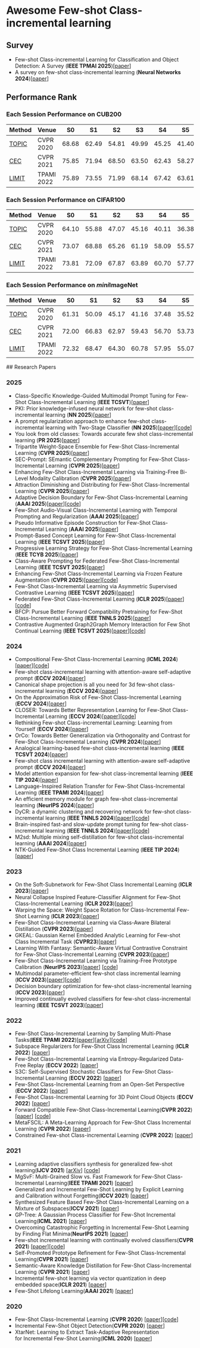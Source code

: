 # Awesome Few-shot Class-incremental learning


## Survey

- Few-shot Class-incremental Learning for Classification and Object Detection: A Survey (**IEEE TPMAI 2025**)[[paper](https://ieeexplore.ieee.org/document/10840313)]
- A survey on few-shot class-incremental learning (**Neural Networks 2024**)[[paper](https://www.sciencedirect.com/science/article/pii/S0893608023006019)]

## Performance Rank
### Each Session Performance on CUB200
| Method | Venue | S0   | S1   | S2   | S3   | S4   | S5   | S6   | S7   | S8   | S9   | S10  |
|--------|-------|------|------|------|------|------|------|------|------|------|------|------|
| [TOPIC](https://github.com/xyutao/fscil)           | CVPR 2020 | 68.68 | 62.49 | 54.81 | 49.99 | 45.25 | 41.40 | 38.35 | 35.36 | 32.22 | 28.31 | 26.28 |
| [CEC](https://github.com/icoz69/CEC-CVPR2021)      | CVPR 2021 | 75.85 | 71.94 | 68.50 | 63.50 | 62.43 | 58.27 | 57.73 | 55.81 | 54.83 | 53.52 | 52.28 |
| [LIMIT](https://github.com/zhoudw-zdw/TPAMI-Limit) | TPAMI 2022| 75.89 | 73.55 | 71.99 | 68.14 | 67.42 | 63.61 | 62.40 | 61.35 | 59.91 | 58.66 | 57.41 |

### Each Session Performance on CIFAR100
| Method | Venue | S0   | S1   | S2   | S3   | S4   | S5   | S6   | S7   | S8   |
|--------|-------|------|------|------|------|------|------|------|------|------|
| [TOPIC](https://github.com/xyutao/fscil)           | CVPR 2020 | 64.10 | 55.88 | 47.07 | 45.16 | 40.11 | 36.38 | 33.96 | 31.55 | 29.37 |
| [CEC](https://github.com/icoz69/CEC-CVPR2021)      | CVPR 2021 | 73.07 | 68.88 | 65.26 | 61.19 | 58.09 | 55.57 | 53.22 | 51.34 | 49.14 |
| [LIMIT](https://github.com/zhoudw-zdw/TPAMI-Limit) | TPAMI 2022| 73.81 | 72.09 | 67.87 | 63.89 | 60.70 | 57.77 | 55.67 | 53.52 | 51.23 |

### Each Session Performance on *mini*ImageNet
| Method | Venue | S0   | S1   | S2   | S3   | S4   | S5   | S6   | S7   | S8   |
|--------|-------|------|------|------|------|------|------|------|------|------|
| [TOPIC](https://github.com/xyutao/fscil)           | CVPR 2020 | 61.31 | 50.09 | 45.17 | 41.16 | 37.48 | 35.52 | 32.19 | 29.46 | 24.42 |
| [CEC](https://github.com/icoz69/CEC-CVPR2021)      | CVPR 2021 | 72.00 | 66.83 | 62.97 | 59.43 | 56.70 | 53.73 | 51.19 | 49.24 | 47.63 |
| [LIMIT](https://github.com/zhoudw-zdw/TPAMI-Limit) | TPAMI 2022| 72.32 | 68.47 | 64.30 | 60.78 | 57.95 | 55.07 | 52.70 | 50.72 | 49.19 |
</div>
## Research Papers

### 2025
- Class-Specific Knowledge-Guided Multimodal Prompt Tuning for Few-Shot Class-Incremental Learning (**IEEE TCSVT**)[[paper](https://ieeexplore.ieee.org/abstract/document/11121898)]
- PKI: Prior knowledge-infused neural network for few-shot class-incremental learning (**NN 2025**)[[paper](https://www.sciencedirect.com/science/article/abs/pii/S0893608025006045?casa_token=5UieFLORy5IAAAAA:ltlRYFPGcPnZNovmLsmLOW_WgkfRSHmb1bRr1yNsqS1bwqmqvC8CWL-lixBnn3neIJu3ITvw)]
- A prompt regularization approach to enhance few-shot class-incremental learning with Two-Stage Classifier (**NN 2025**)[[paper](https://www.sciencedirect.com/science/article/abs/pii/S0893608025003326?casa_token=gm6X-aHr1PcAAAAA:9FBIDSIRLc8EsE7FUyS8UumP0UIQwRJnHByIuX5zcP4vhZ6FESFG_DQhJMUsquYuOGi9hW8P)][[code](https://github.com/gyzzzzzzzz/PrRe)]
- You look from old classes: Towards accurate few shot class-incremental learning (**PR 2025**)[[paper](https://www.sciencedirect.com/science/article/abs/pii/S0031320325010131?casa_token=9wrVRoc4qwEAAAAA:EMAXun-aKpo-EMOMvJVd-jOj2pDr1HUKfoO4rLwdcUsY17gQYKFq071q7nN_bPxICv1O8vKV)]
- Tripartite Weight-Space Ensemble for Few-Shot Class-Incremental Learning (**CVPR 2025**)[[paper](https://openaccess.thecvf.com/content/CVPR2025/html/Lee_Tripartite_Weight-Space_Ensemble_for_Few-Shot_Class-Incremental_Learning_CVPR_2025_paper.html)]
- SEC-Prompt: SEmantic Complementary Prompting for Few-Shot Class-Incremental Learning (**CVPR 2025**)[[paper](https://openaccess.thecvf.com/content/CVPR2025/html/Liu_SEC-PromptSEmantic_Complementary_Prompting_for_Few-Shot_Class-Incremental_Learning_CVPR_2025_paper.html)]
- Enhancing Few-Shot Class-Incremental Learning via Training-Free Bi-Level Modality Calibration (**CVPR 2025**)[[paper](https://openaccess.thecvf.com/content/CVPR2025/html/Chen_Enhancing_Few-Shot_Class-Incremental_Learning_via_Training-Free_Bi-Level_Modality_Calibration_CVPR_2025_paper.html)]
- Attraction Diminishing and Distributing for Few-Shot Class-Incremental Learning (**CVPR 2025**)[[paper](https://openaccess.thecvf.com/content/CVPR2025/html/Zhao_Attraction_Diminishing_and_Distributing_for_Few-Shot_Class-Incremental_Learning_CVPR_2025_paper.html)]
- Adaptive Decision Boundary for Few-Shot Class-Incremental Learning (**AAAI 2025**)[[paper](https://ojs.aaai.org/index.php/AAAI/article/view/34020)][[code](https://github.com/Yongzhang-Tan/ADBS)]
- Few-Shot Audio-Visual Class-Incremental Learning with Temporal Prompting and Regularization (**AAAI 2025**)[[paper](https://ojs.aaai.org/index.php/AAAI/article/view/33770)]
- Pseudo Informative Episode Construction for Few-Shot Class-Incremental Learning (**AAAI 2025**)[[paper](https://ojs.aaai.org/index.php/AAAI/article/view/33729)]
- Prompt-Based Concept Learning for Few-Shot Class-Incremental Learning (**IEEE TCSVT 2025**)[[paper](https://ieeexplore.ieee.org/abstract/document/10820843)]
- Progressive Learning Strategy for Few-Shot Class-Incremental Learning (**IEEE TCYB 2025**)[[paper](https://ieeexplore.ieee.org/abstract/document/10849630)]
- Class-Aware Prompting for Federated Few-Shot Class-Incremental Learning (**IEEE TCSVT 2025**)[[paper](https://ieeexplore.ieee.org/document/10926539)]
- Enhancing Few-Shot Class-Incremental Learning via Frozen Feature Augmentation (**CVPR 2025**)[[paper](https://openaccess.thecvf.com/content/CVPR2025W/Anti-UAV/papers/Ling_Enhancing_Few-Shot_Class-Incremental_Learning_via_Frozen_Feature_Augmentation_CVPRW_2025_paper.pdf)][[code](https://github.com/learninginvision/FAOrCo-ViT)]
- Few-Shot Class-Incremental Learning via Asymmetric Supervised Contrastive Learning (**IEEE TCSVT 2025**)[[paper](https://ieeexplore.ieee.org/abstract/document/10971425/)]
- Federated Few-Shot Class-Incremental Learning (**ICLR 2025**)[[paper](https://openreview.net/pdf?id=ZiPoAlKf9Y)][[code](
 https://github.com/anwarmaxsum/FFSCIL)]
- BFCP: Pursue Better Forward Compatibility Pretraining for Few-Shot Class-Incremental Learning (**IEEE TNNLS 2025**)[[paper](https://ieeexplore.ieee.org/abstract/document/10934146/)]
- Contrastive Augmented Graph2Graph Memory Interaction for Few Shot Continual Learning (**IEEE TCSVT 2025**)[[paper](https://ieeexplore.ieee.org/abstract/document/10841449)][[code](https://github.com/Biqing-Qi/TCSVT-Contrastive-Augmented-Graph2Graph-Memory-Interaction-for-Few-Shot-Continual-Learning)]




### 2024
- Compositional Few-Shot Class-Incremental Learning (**ICML 2024**)[[paper](https://openreview.net/forum?id=t4908PyZxs)][[code](https://github.com/Zoilsen/Comp-FSCIL)]
- Few-shot class-incremental learning with attention-aware self-adaptive prompt (**ECCV 2024**)[[paper](https://link.springer.com/chapter/10.1007/978-3-031-73004-7_1)]
- Canonical shape projection is all you need for 3d few-shot class-incremental learning (**ECCV 2024**)[[paper](https://link.springer.com/chapter/10.1007/978-3-031-72940-9_3)]
- On the Approximation Risk of Few-Shot Class-Incremental Learning (**ECCV 2024**)[[paper](https://www.ecva.net/papers/eccv_2024/papers_ECCV/papers/06766.pdf)]
- CLOSER: Towards Better Representation Learning for Few-Shot Class-Incremental Learning (**ECCV 2024**)[[paper](https://www.ecva.net/papers/eccv_2024/papers_ECCV/papers/06497.pdf)][[code](https://github.com/JungHunOh/CLOSER_ECCV2024)]
- Rethinking Few-shot Class-incremental Learning: Learning from Yourself (**ECCV 2024**)[[paper](https://www.ecva.net/papers/eccv_2024/papers_ECCV/papers/07806.pdf)]
- OrCo: Towards Better Generalization via Orthogonality and Contrast for Few-Shot Class-Incremental Learning (**CVPR 2024**)[[paper](https://openaccess.thecvf.com/content/CVPR2024/html/Ahmed_OrCo_Towards_Better_Generalization_via_Orthogonality_and_Contrast_for_Few-Shot_CVPR_2024_paper.html)]
- Analogical learning-based few-shot class-incremental learning (**IEEE TCSVT 2024**)[[paper](https://ieeexplore.ieee.org/abstract/document/10382651/)]
- Few-shot class incremental learning with attention-aware self-adaptive prompt (**ECCV 2024**)[[paper](https://link.springer.com/chapter/10.1007/978-3-031-73004-7_1)]
- Model attention expansion for few-shot class-incremental learning (**IEEE TIP 2024**)[[paper](https://ieeexplore.ieee.org/abstract/document/10620359/)]
- Language-Inspired Relation Transfer for Few-Shot Class-Incremental Learning (**IEEE TPAMI 2024**)[[paper](https://ieeexplore.ieee.org/abstract/document/10746343/)]
- An efficient memory module for graph few-shot class-incremental learning (**NeurIPS 2024**)[[paper](https://proceedings.neurips.cc/paper_files/paper/2024/hash/eae7fa3e1584f46253c891bcb61846b8-Abstract-Conference.html)]
- DyCR: a dynamic clustering and recovering network for few-shot class-incremental learning (**IEEE TNNLS 2024**)[[paper](https://ieeexplore.ieee.org/abstract/document/10531293/)][[code](https://github.com/zichengpan/DyCR)]
- Brain-inspired fast-and slow-update prompt tuning for few-shot class-incremental learning (**IEEE TNNLS 2024**)[[paper](https://ieeexplore.ieee.org/abstract/document/10682795/)][[code](https://github.com/qihangran/FSPT-FSCIL)]
- M2sd: Multiple mixing self-distillation for few-shot class-incremental learning (**AAAI 2024**)[[paper](https://ojs.aaai.org/index.php/AAAI/article/view/28129)]
- NTK-Guided Few-Shot Class Incremental Learning (**IEEE TIP 2024**)[[paper](https://ieeexplore.ieee.org/abstract/document/10721322/)]



### 2023

- On the Soft-Subnetwork for Few-Shot Class Incremental Learning (**ICLR 2023**)[[paper](https://openreview.net/pdf?id=z57WK5lGeHd)]
- Neural Collapse Inspired Feature-Classifier Alignment for Few-Shot Class-Incremental Learning (**ICLR 2023**)[[paper](https://openreview.net/pdf?id=y5W8tpojhtJ)]
- Warping the Space: Weight Space Rotation for Class-Incremental Few-Shot Learning (**ICLR 2023**)[[paper](https://openreview.net/pdf?id=kPLzOfPfA2l)]
- Few-Shot Class-Incremental Learning via Class-Aware Bilateral Distillation (**CVPR 2023**)[[paper](https://openaccess.thecvf.com/content/CVPR2023/papers/Zhao_Few-Shot_Class-Incremental_Learning_via_Class-Aware_Bilateral_Distillation_CVPR_2023_paper.pdf)]
- GKEAL: Gaussian Kernel Embedded Analytic Learning for Few-shot Class Incremental Task (**CVPR23**)[[paper](https://openaccess.thecvf.com/content/CVPR2023/html/Zhuang_GKEAL_Gaussian_Kernel_Embedded_Analytic_Learning_for_Few-Shot_Class_Incremental_CVPR_2023_paper.html)]
- Learning With Fantasy: Semantic-Aware Virtual Contrastive Constraint for Few-Shot Class-Incremental Learning (**CVPR 2023**)[[paper](https://openaccess.thecvf.com/content/CVPR2023/html/Song_Learning_With_Fantasy_Semantic-Aware_Virtual_Contrastive_Constraint_for_Few-Shot_Class-Incremental_CVPR_2023_paper.html)]
- Few-Shot Class-Incremental Learning via Training-Free Prototype Calibration (**NeurIPS 2023**)[[paper](https://arxiv.org/abs/2312.05229)] [[code](https://github.com/wangkiw/TEEN)]
- Multimodal parameter-efficient few-shot class incremental learning (**ICCV 2023**)[[paper](https://openaccess.thecvf.com/content/ICCV2023W/VCL/papers/DAlessandro_Multimodal_Parameter-Efficient_Few-Shot_Class_Incremental_Learning_ICCVW_2023_paper.pdf)][[code](https://github.com/neuraptic/cpe-clip)]
- Decision boundary optimization for few-shot class-incremental learning (**ICCV 2023**)[[paper](https://openaccess.thecvf.com/content/ICCV2023W/VCL/papers/Guo_Decision_Boundary_Optimization_for_Few-Shot_Class-Incremental_Learning_ICCVW_2023_paper.pdf)]
- Improved continually evolved classifiers for few-shot class-incremental learning (**IEEE TCSVT 2023**)[[paper](https://ieeexplore.ieee.org/abstract/document/10168925)]


### 2022
- Few-Shot Class-Incremental Learning by Sampling Multi-Phase Tasks(**IEEE TPAMI 2022**)[[paper](https://ieeexplore.ieee.org/abstract/document/9864267)][[arXiv](https://arxiv.org/abs/2203.17030)][[code](https://github.com/zhoudw-zdw/TPAMI-Limit)]
- Subspace Regularizers for Few-Shot Class Incremental Learning (**ICLR 2022**) [[paper](https://openreview.net/forum?id=boJy41J-tnQ)]
- Few-Shot Class-Incremental Learning via Entropy-Regularized Data-Free Replay (**ECCV 2022**) [[paper](https://arxiv.org/abs/2207.11213?context=cs)]
- S3C: Self-Supervised Stochastic Classifiers for Few-Shot Class-Incremental Learning (**ECCV 2022**) [[paper](https://www.ecva.net/papers/eccv_2022/papers_ECCV/papers/136850427.pdf)]
- Few-Shot Class-Incremental Learning from an Open-Set Perspective (**ECCV 2022**) [[paper](https://www.ecva.net/papers/eccv_2022/papers_ECCV/papers/136850377.pdf)]
- Few-Shot Class-Incremental Learning for 3D Point Cloud Objects (**ECCV 2022**) [[paper](https://www.ecva.net/papers/eccv_2022/papers_ECCV/papers/136800194.pdf)]
- Forward Compatible Few-Shot Class-Incremental Learning(**CVPR 2022**) [[paper](https://arxiv.org/abs/2203.06953)] [[code](https://github.com/zhoudw-zdw/CVPR22-Fact)]
- MetaFSCIL: A Meta-Learning Approach for Few-Shot Class Incremental Learning (**CVPR 2022**) [[paper](https://openaccess.thecvf.com/content/CVPR2022/papers/Chi_MetaFSCIL_A_Meta-Learning_Approach_for_Few-Shot_Class_Incremental_Learning_CVPR_2022_paper.pdf)]
- Constrained Few-shot Class-incremental Learning (**CVPR 2022**) [[paper](https://openaccess.thecvf.com/content/CVPR2022/papers/Hersche_Constrained_Few-Shot_Class-Incremental_Learning_CVPR_2022_paper.pdf)]

### 2021
- Learning adaptive classifiers synthesis for generalized few-shot learning(**IJCV 2021**) [[arXiv](https://arxiv.org/pdf/1906.02944)] [[code](https://github.com/Sha-Lab/aCASTLE)]
- MgSvF: Multi-Grained Slow vs. Fast Framework for Few-Shot Class-Incremental Learning(**IEEE TPAMI 2021**) [[paper](https://arxiv.org/abs/2006.15524)]
- Generalized and Incremental Few-Shot Learning by Explicit Learning and Calibration without Forgetting(**ICCV 2021**) [[paper](https://arxiv.org/abs/2108.08165)]
- Synthesized Feature Based Few-Shot Class-Incremental Learning on a Mixture of Subspaces(**ICCV 2021**) [[paper](https://openaccess.thecvf.com/content/ICCV2021/html/Cheraghian_Synthesized_Feature_Based_Few-Shot_Class-Incremental_Learning_on_a_Mixture_of_ICCV_2021_paper.html)]
- GP-Tree: A Gaussian Process Classifier for Few-Shot Incremental Learning(**ICML 2021**) [[paper](http://proceedings.mlr.press/v139/achituve21a/achituve21a.pdf)]
- Overcoming Catastrophic Forgetting in Incremental Few-Shot Learning by Finding Flat Minima(**NeurIPS 2021**) [[paper](https://openreview.net/forum?id=ALvt7nXa2q)]
- Few-shot incremental learning with continually evolved classifiers(**CVPR 2021**) [[paper](https://openaccess.thecvf.com/content/CVPR2021/html/Zhang_Few-Shot_Incremental_Learning_With_Continually_Evolved_Classifiers_CVPR_2021_paper.html)][[code](https://github.com/icoz69/CEC-CVPR2021)]
- Self-Promoted Prototype Refinement for Few-Shot Class-Incremental Learning(**CVPR 2021**) [[paper](https://openaccess.thecvf.com/content/CVPR2021/html/Zhu_Self-Promoted_Prototype_Refinement_for_Few-Shot_Class-Incremental_Learning_CVPR_2021_paper.html)]
- Semantic-Aware Knowledge Distillation for Few-Shot Class-Incremental Learning (**CVPR 2021**) [[paper](https://openaccess.thecvf.com/content/CVPR2021/html/Cheraghian_Semantic-Aware_Knowledge_Distillation_for_Few-Shot_Class-Incremental_Learning_CVPR_2021_paper.html)]
- Incremental few-shot learning via vector quantization in deep embedded space(**ICLR 2021**) [[paper](https://openreview.net/forum?id=3SV-ZePhnZM)]
- Few-Shot Lifelong Learning(**AAAI 2021**) [[paper](https://arxiv.org/pdf/2103.00991.pdf)]

### 2020

- Few-Shot Class-Incremental Learning (**CVPR 2020**) [[paper](https://openaccess.thecvf.com/content_CVPR_2020/html/Tao_Few-Shot_Class-Incremental_Learning_CVPR_2020_paper.html)][[code](https://github.com/xyutao/fscil)]
- Incremental Few-Shot Object Detection(**CVPR 2020**) [[paper](https://openaccess.thecvf.com/content_CVPR_2020/html/Perez-Rua_Incremental_Few-Shot_Object_Detection_CVPR_2020_paper.html)]
- XtarNet: Learning to Extract Task-Adaptive Representation for Incremental Few-Shot Learning(**ICML 2020**) [[paper](http://proceedings.mlr.press/v119/yoon20b.html)]
